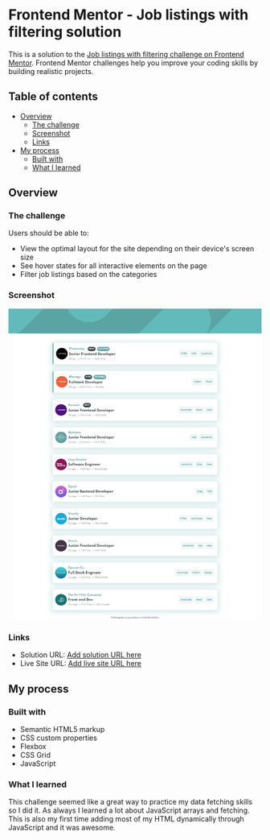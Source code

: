 # Frontend Mentor - Job listings with filtering solution

This is a solution to the [Job listings with filtering challenge on Frontend Mentor](https://www.frontendmentor.io/challenges/job-listings-with-filtering-ivstIPCt). Frontend Mentor challenges help you improve your coding skills by building realistic projects. 

## Table of contents

- [Overview](#overview)
  - [The challenge](#the-challenge)
  - [Screenshot](#screenshot)
  - [Links](#links)
- [My process](#my-process)
  - [Built with](#built-with)
  - [What I learned](#what-i-learned)

## Overview

### The challenge

Users should be able to:

- View the optimal layout for the site depending on their device's screen size
- See hover states for all interactive elements on the page
- Filter job listings based on the categories

### Screenshot

![](images/screenshot.png)

### Links

- Solution URL: [Add solution URL here](https://github.com/K4UNG/project-14-job-listing-with-filtering)
- Live Site URL: [Add live site URL here](https://k4ung14.netlify.app)

## My process

### Built with

- Semantic HTML5 markup
- CSS custom properties
- Flexbox
- CSS Grid
- JavaScript

### What I learned

This challenge seemed like a great way to practice my data fetching skills so I did it. As always I learned a lot about JavaScript arrays and fetching. This is also my first time adding most of my HTML dynamically through JavaScript and it was awesome.